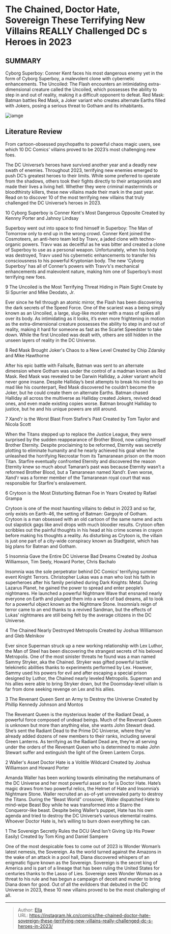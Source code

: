 # The Chained, Doctor Hate, Sovereign These Terrifying New Villains REALLY Challenged DC s Heroes in 2023


## SUMMARY 


 Cyborg Superboy: Conner Kent faces his most dangerous enemy yet in the form of Cyborg Superboy, a malevolent clone with cybernetic enhancements. 
 The Uncoiled: The Flash encounters an intimidating extra-dimensional creature called the Uncoiled, which possesses the ability to step in and out of reality, making it a difficult opponent to defeat. 
 Red Mask: Batman battles Red Mask, a Joker variant who creates alternate Earths filled with Jokers, posing a serious threat to Gotham and its inhabitants. 

![iamge](https://static1.srcdn.com/wordpress/wp-content/uploads/2023/12/chained-doctor-hate-crytoon-dc-featured.jpg)

## Literature Review

From cartoon-obsessed psychopaths to powerful chaos magic users, see which 10 DC Comics’ villains proved to be 2023’s most challenging new foes.




The DC Universe’s heroes have survived another year and a deadly new swath of enemies. Throughout 2023, terrifying new enemies emerged to push DC’s greatest heroes to their limits. While some preferred to operate from the shadows, others took their fights directly to their antagonists and made their lives a living hell. Whether they were criminal masterminds or bloodthirsty killers, these new villains made their mark in the past year. Read on to discover 10 of the most terrifying new villains that truly challenged the DC Universe’s heroes in 2023.









 








 10  Cyborg Superboy is Conner Kent&#39;s Most Dangerous Opposite 
Created by Kennny Porter and Jahnoy Lindsay
        

Superboy went out into space to find himself in Superboy: The Man of Tomorrow only to end up in the wrong crowd. Conner Kent joined the Cosmoteers, an anti-hero team led by Travv, a jaded clone with techno-organic powers. Travv was as deceitful as he was bitter and created a clone of Superboy to use as a personal weapon. Unfortunately, when his body was destroyed, Travv used his cybernetic enhancements to transfer his consciousness to his powerful Kryptonian body. The new ‘Cyborg Superboy’ has all of Conner’s powers with Travv’s&#39;s mechanical enhancements and malevolent nature, making him one of Superboy’s most terrifying new foes.





 9  The Uncoiled is the Most Terrifying Threat Hiding in Plain Sight 
Create by Si Spurrier and Mike Deodato, Jr.
        

Ever since he fell through an atomic mirror, the Flash has been discovering the dark secrets of the Speed Force. One of the scariest was a being simply known as an Uncoiled, a large, slug-like monster with a mass of spikes all over its body. As intimidating as it looks, it’s even more frightening in motion as the extra-dimensional creature possesses the ability to step in and out of reality, making it hard for someone as fast as the Scarlet Speedster to take down. While the first Uncoiled was dealt with, others are still hidden in the unseen layers of reality in the DC Universe.





 8  Red Mask Brought Joker&#39;s Chaos to a New Level 
Created by Chip Zdarsky and Mike Hawthorne
        

After his epic battle with Failsafe, Batman was sent to an alternate dimension where Gotham was under the control of a madman known as Red Mask. Red Mask was revealed to be Darwin Halliday, a Joker variant who’d never gone insane. Despite Halliday’s best attempts to break his mind to go mad like his counterpart, Red Mask discovered he couldn’t become the Joker, but he could create them on alternate Earths. Batman chased Halliday all across the multiverse as Halliday created Jokers, revived dead ones, and even made existing copies worse. Batman brought Halliday to justice, but he and his unique powers are still around.





 7  Xand&#39;r is the Worst Blast From Stafire&#39;s Past 
Created by Tom Taylor and Nicola Scott
        

When the Titans stepped up to replace the Justice League, they were surprised by the sudden reappearance of Brother Blood, now calling himself Brother Eternity. Despite proclaiming to be reformed, Eternity was secretly plotting to eliminate humanity and he nearly achieved his goal when he unleashed the horrifying Necrostar from its Tamaranean prison on the moon Titan. Starfire eventually confronted Eternity and discovered the reason Eternity knew so much about Tamaran’s past was because Eternity wasn’t a reformed Brother Blood, but a Tamaranean named Xand’r. Even worse, Xand&#39;r was a former member of the Tamaranean royal court that was responsible for Starfire&#39;s enslavement.





 6  Crytoon is the Most Disturbing Batman Foe in Years 
Created by Rafael Grampa
        

Crytoon is one of the most haunting villains to debut in 2023 and so far, only exists on Earth-46, the setting of Batman: Gargoyle of Gotham. Crytoon is a man obsessed with an old cartoon of the same name and acts out slapstick gags like anvil drops with much bloodier results. Crytoon often scribbles out the painful thoughts in his head at his crime scenes in crayon before making his thoughts a reality. As disturbing as Crytoon is, the villain is just one part of a city-wide conspiracy known as Stadtgeist, which has big plans for Batman and Gotham.





 5  Insomnia Gave the Entire DC Universe Bad Dreams 
Created by Joshua Williamson, Tim Seely, Howard Porter, Chris Bachalo
        

Insomnia was the sole perpetrator behind DC Comics’ terrifying summer event Knight Terrors. Christopher Lukas was a man who lost his faith in superheroes after his family perished during Dark Knights: Metal. During Lazarus Planet, he gained the power to spread and enter people’s nightmares. He launched a powerful Nightmare Wave that ensnared nearly everyone on Earth and plunged them into a world of bad dreams, all to look for a powerful object known as the Nightmare Stone. Insomnia’s reign of terror came to an end thanks to a revived Sandman, but the effects of Lukas’ nightmares are still being felt by the average citizens in the DC Universe.





 4  The Chained Nearly Destroyed Metropolis 
Created by Joshua Williamson and Gleb Melnikov


 







Ever since Superman struck up a new working relationship with Lex Luthor, the Man of Steel has been discovering the strangest secrets of his beloved Metropolis. One of the most sinister threats he found was a man named Sammy Stryker, aka the Chained. Stryker was gifted powerful tactile telekinetic abilities thanks to experiments performed by Lex. However, Sammy used his powers for evil and after escaping a special prison designed by Luthor, the Chained nearly leveled Metropolis. Superman and his allies were able to bring Stryker down, but the Doomsday-level villain is far from done seeking revenge on Lex and his allies.





 3  The Revenant Queen Sent an Army to Destroy the Universe 
Created by Phillip Kennedy Johnson and Montos
        

The Revenant Queen is the mysterious leader of the Radiant Dead, a powerful force composed of undead beings. Much of the Revenant Queen is unknown but more than anything else, she wants John Stewart dead. She’s sent the Radiant Dead to the Prime DC Universe, where they’ve already added dozens of new members to their ranks, including several Green Lanterns. As terrifying as the Radiant Dead are, they’re all serving under the orders of the Revenant Queen who is determined to make John Stewart suffer and extinguish the light of the Green Lantern Corps.





 2  Waller&#39;s Asset Doctor Hate is a Volitile Wildcard 
Created by Joshua Williamson and Howard Porter


 







Amanda Waller has been working towards eliminating the metahumans of the DC Universe and her most powerful asset so far is Doctor Hate. Hate’s magic draws from two powerful relics, the Helmet of Hate and Insomnia’s Nightmare Stone. Waller recruited an as-of-yet unrevealed party to destroy the Titans. During the “Beast World” crossover, Waller dispatched Hate to mind-wipe Beast Boy while he was transformed into a Starro the Conqueror-like beast. Despite being Waller’s puppet, Hate has his own agenda and tried to destroy the DC Universe’s various elemental realms. Whoever Doctor Hate is, he’s willing to burn down everything he can.





 1  The Sovereign Secretly Rules the DCU (And Isn&#39;t Giving Up His Power Easily) 
Created by Tom King and Daniel Sampere


 







One of the most despicable foes to come out of 2023 is Wonder Woman’s latest nemesis, the Sovereign. As the world turned against the Amazons in the wake of an attack in a pool hall, Diana discovered whispers of an enigmatic figure known as the Sovereign. Sovereign is the secret king of America and is part of a lineage that has been ruling the United States for centuries thanks to the Lasso of Lies. Sovereign sees Wonder Woman as a threat to his rule and has begun a campaign of deceit and murder to bring Diana down for good.
Out of all the evildoers that debuted in the DC Universe in 2023, these 10 new villains proved to be the most challenging of all.

---

> Author: [Ella](https://instagram.hk.cn/)  
> URL: https://instagram.hk.cn/comics/the-chained-doctor-hate-sovereign-these-terrifying-new-villains-really-challenged-dc-s-heroes-in-2023/  

